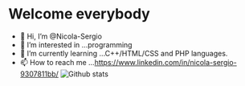   # Welcome everybody
- 👋 Hi, I’m @Nicola-Sergio
- 👀 I’m interested in ...programming
- 🌱 I’m currently learning ...C++/HTML/CSS and PHP languages.
- 📫 How to reach me ...https://www.linkedin.com/in/nicola-sergio-9307811bb/
![Github stats](https://github-readme-stats.vercel.app/api?username=Nicola-Sergio)
